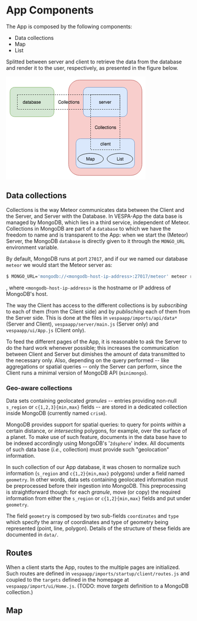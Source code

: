 # App Components

The App is composed by the following components:
* Data collections
* Map
* List

Splitted between server and client to retrieve the data from the database and render it to the user, respectively, as presented in the figure below.

![App components](vespaapp_components.png)


## Data collections

Collections is the way Meteor communicates data between the Client and the Server, and Server with the Database.
In VESPA-App the data base is managed by MongoDB, which lies in a third service, independent of Meteor.
Collections in MongoDB are part of a `database` to which we have the freedom to name and is transparent to the App: when we start the (Meteor) Server, the MongoDB `database` is directly given to it through the `MONGO_URL` environment variable.

By default, MongoDB runs at port `27017`, and if our we named our database `meteor` we would start the Meteor server as:
```bash
$ MONGO_URL='mongodb://<mongodb-host-ip-address>:27017/meteor' meteor run
```
, where `<mongodb-host-ip-address>` is the hostname or IP address of MongoDB's host.

The way the Client has access to the different collections is by _subscribing_ to each of them (from the Client side) and by _publisching_ each of them from the Server side.
This is done at the files in `vespaapp/imports/api/data*` (Server and Client), `vespaapp/server/main.js` (Server only) and `vespaapp/ui/App.js` (Client only).

To feed the different pages of the App, it is reasonable to ask the Server to do the hard work whenever possible; this increases the communication between Client and Server but dimishes the amount of data transmitted to the necessary only.
Also, depending on the query performed -- like aggregations or spatial queries -- only the Server can perform, since the Client runs a minimal version of MongoDB API (`minimongo`).


### Geo-aware collections

Data sets containing geolocated _granules_ -- entries providing non-null `s_region` or `c{1,2,3}{min,max}` fields -- are stored in a dedicated collection inside MongoDB (currently named `crism`).

MongoDB provides support for spatial queries: to query for points _within_ a certain distance, or _intersecting_ polygons, for example, over the surface of a planet.
To make use of such feature, documents in the data base have to be indexed accordingly using MongoDB's '`2dsphere`' index.
All documents of such data base (_i.e._, collection) must provide such "geolocation" information.

In such collection of our App database, it was chosen to normalize such information (`s_region` and `c{1,2}{min,max}` polygons) under a field named `geometry`.
In other words, data sets containing geolocated information must be preprocessed before their ingestion into MongoDB.
This preprocessing is straightforward though: for each _granule_, move (or copy) the required information from either the `s_region` or `c{1,2}{min,max}` fields and put under `geometry`.

The field `geometry` is composed by two sub-fields `coordinates` and `type` which specify the array of coordinates and type of geometry being represented (point, line, polygon).
Details of the structure of these fields are documented in `data/`.


## Routes

When a client starts the App, routes to the multiple pages are initialized.
Such routes are defined in `vespaapp/imports/startup/client/routes.js` and coupled to the `targets` defined in the homepage at `vespaapp/import/ui/Home.js`. (TODO: move _targets_ definition to a MongoDB collection.)


## Map
